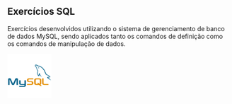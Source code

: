 ## Exercícios SQL 
Exercícios desenvolvidos utilizando o sistema de gerenciamento de banco de dados MySQL, sendo aplicados tanto os comandos de definição como os comandos de manipulação de dados.

<img src="https://raw.githubusercontent.com/devicons/devicon/master/icons/mysql/mysql-original-wordmark.svg" width="100" height="100" />

